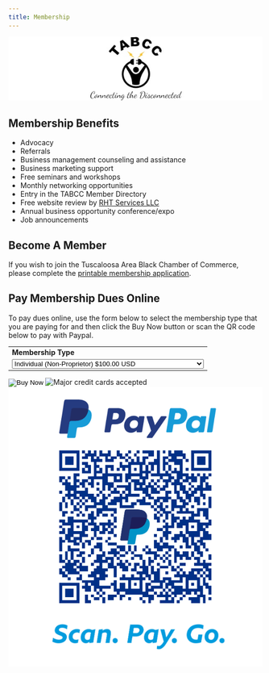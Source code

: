 ```yaml
---
title: Membership
---
```


<div class="text-center pb-3">
<img src="/images/headerlogo.jpg" alt="TABCC logo and motto - TABCC, Connecting the Disconnected" >
</div>

## Membership Benefits

* Advocacy
* Referrals
* Business management counseling and assistance
* Business marketing support
* Free seminars and workshops
* Monthly networking opportunities
* Entry in the TABCC Member Directory
* Free website review by [RHT Services LLC](https://rhtservices.net)
* Annual business opportunity conference/expo
* Job announcements

## Become A Member

If you wish to join the Tuscaloosa Area Black Chamber of Commerce, please complete the
[printable membership application](/files/TABCC_Interest_Membership_20171128.pdf).

## Pay Membership Dues Online

To pay dues online, use the form below to select the membership type that you are paying for and 
then click the Buy Now button or scan the QR code below to pay with Paypal.


<div class="row">
<div class="col">
<form action="https://www.paypal.com/cgi-bin/webscr" method="post" target="_top">
    <input type="hidden" name="cmd" value="_s-xclick">
    <input type="hidden" name="hosted_button_id" value="5QAN9KT26KK34">
    <table>
        <tr>
            <td>
                <input type="hidden" name="on0" value="Membership Type">
                <strong>Membership Type</strong>
            </td>
        </tr>
        <tr>
            <td>
                <select name="os0">
                    <option value="Individual (Non-Proprietor)">Individual (Non-Proprietor) $100.00 USD</option>
                    <option value="Associate (Nonprofit Organizations, Churches)">Associate (Nonprofit Organizations, Churches) $125.00 USD</option>
                    <option value="Business I (Gross Sales < $250,000)">Business I (Gross Sales < $250,000) $150.00 USD</option> 
                    <option value="Business II (Gross Sales > $250,000)">Business II (Gross Sales > $250,000) $250.00 USD</option>
                    <option value="Corporate Partner, Bronze">Corporate Partner, Bronze $500.00 USD</option>
                    <option value="Corporate Partner, Silver">Corporate Partner, Silver $1,000.00 USD</option>
                    <option value="Corporate Partner, Gold">Corporate Partner, Gold $1,500.00 USD</option>
                    <option value="Corporate Partner, Platinum">Corporate Partner, Platinum $2,500.00 USD</option>
                </select>
            </td>
        </tr>
    </table>
    <input type="hidden" name="currency_code" value="USD">
    <input type="image" src="https://www.paypalobjects.com/en_US/i/btn/btn_buynowCC_LG.gif" name="submit" alt="Buy Now">
    <img alt="Major credit cards accepted" src="https://www.paypalobjects.com/en_US/i/scr/pixel.gif" width="1" height="1">
</form>
</div>
<div class="col">
<img src="/images/qrcode.png" alt="Scan to pay with Paypal">
</div>
</div>